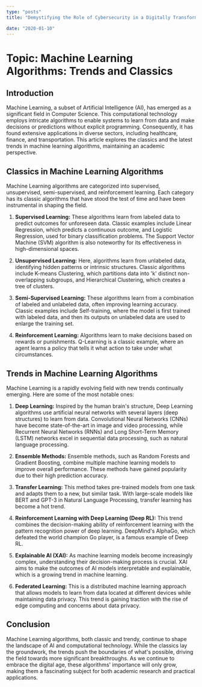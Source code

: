 ```yaml
---
type: "posts"
title: "Demystifying the Role of Cybersecurity in a Digitally Transformed World"

date: "2020-01-10"
---
```


# Topic: Machine Learning Algorithms: Trends and Classics

## Introduction

Machine Learning, a subset of Artificial Intelligence (AI), has emerged as a significant field in Computer Science. This computational technology employs intricate algorithms to enable systems to learn from data and make decisions or predictions without explicit programming. Consequently, it has found extensive applications in diverse sectors, including healthcare, finance, and transportation. This article explores the classics and the latest trends in machine learning algorithms, maintaining an academic perspective.

## Classics in Machine Learning Algorithms

Machine Learning algorithms are categorized into supervised, unsupervised, semi-supervised, and reinforcement learning. Each category has its classic algorithms that have stood the test of time and have been instrumental in shaping the field.

1. **Supervised Learning:** These algorithms learn from labeled data to predict outcomes for unforeseen data. Classic examples include Linear Regression, which predicts a continuous outcome, and Logistic Regression, used for binary classification problems. The Support Vector Machine (SVM) algorithm is also noteworthy for its effectiveness in high-dimensional spaces.

2. **Unsupervised Learning:** Here, algorithms learn from unlabeled data, identifying hidden patterns or intrinsic structures. Classic algorithms include K-means Clustering, which partitions data into 'k' distinct non-overlapping subgroups, and Hierarchical Clustering, which creates a tree of clusters.

3. **Semi-Supervised Learning:** These algorithms learn from a combination of labeled and unlabeled data, often improving learning accuracy. Classic examples include Self-training, where the model is first trained with labeled data, and then its outputs on unlabeled data are used to enlarge the training set.

4. **Reinforcement Learning:** Algorithms learn to make decisions based on rewards or punishments. Q-Learning is a classic example, where an agent learns a policy that tells it what action to take under what circumstances.

## Trends in Machine Learning Algorithms

Machine Learning is a rapidly evolving field with new trends continually emerging. Here are some of the most notable ones:

1. **Deep Learning:** Inspired by the human brain's structure, Deep Learning algorithms use artificial neural networks with several layers (deep structures) to learn from data. Convolutional Neural Networks (CNNs) have become state-of-the-art in image and video processing, while Recurrent Neural Networks (RNNs) and Long Short-Term Memory (LSTM) networks excel in sequential data processing, such as natural language processing.

2. **Ensemble Methods:** Ensemble methods, such as Random Forests and Gradient Boosting, combine multiple machine learning models to improve overall performance. These methods have gained popularity due to their high prediction accuracy.

3. **Transfer Learning:** This method takes pre-trained models from one task and adapts them to a new, but similar task. With large-scale models like BERT and GPT-3 in Natural Language Processing, transfer learning has become a hot trend.

4. **Reinforcement Learning with Deep Learning (Deep RL):** This trend combines the decision-making ability of reinforcement learning with the pattern recognition power of deep learning. DeepMind's AlphaGo, which defeated the world champion Go player, is a famous example of Deep RL.

5. **Explainable AI (XAI):** As machine learning models become increasingly complex, understanding their decision-making process is crucial. XAI aims to make the outcomes of AI models interpretable and explainable, which is a growing trend in machine learning.

6. **Federated Learning:** This is a distributed machine learning approach that allows models to learn from data located at different devices while maintaining data privacy. This trend is gaining traction with the rise of edge computing and concerns about data privacy.

## Conclusion

Machine Learning algorithms, both classic and trendy, continue to shape the landscape of AI and computational technology. While the classics lay the groundwork, the trends push the boundaries of what's possible, driving the field towards more significant breakthroughs. As we continue to embrace the digital age, these algorithms' importance will only grow, making them a fascinating subject for both academic research and practical applications.
